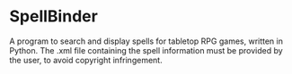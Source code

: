 # SpellBinder
A program to search and display spells for tabletop RPG games, written in Python. The .xml file containing the spell information must be provided by the user, to avoid copyright infringement.
